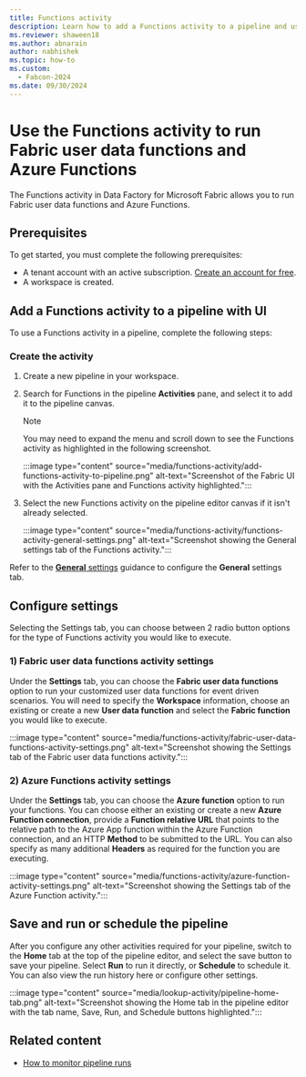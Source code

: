 ```yaml
---
title: Functions activity
description: Learn how to add a Functions activity to a pipeline and use it to run Azure Functions.
ms.reviewer: shaween18
ms.author: abnarain
author: nabhishek
ms.topic: how-to
ms.custom:
  - Fabcon-2024
ms.date: 09/30/2024
---
```


# Use the Functions activity to run Fabric user data functions and Azure Functions

The Functions activity in Data Factory for Microsoft Fabric allows you to run Fabric user data functions and Azure Functions.

## Prerequisites

To get started, you must complete the following prerequisites:

- A tenant account with an active subscription. [Create an account for free](../get-started/fabric-trial.md).
- A workspace is created.

## Add a Functions activity to a pipeline with UI

To use a Functions activity in a pipeline, complete the following steps:

### Create the activity

1. Create a new pipeline in your workspace.
1. Search for Functions in the pipeline **Activities** pane, and select it to add it to the pipeline canvas.

   > [!NOTE]
   > You may need to expand the menu and scroll down to see the Functions activity as highlighted in the following screenshot.

   :::image type="content" source="media/functions-activity/add-functions-activity-to-pipeline.png" alt-text="Screenshot of the Fabric UI with the Activities pane and Functions activity highlighted.":::

1. Select the new Functions activity on the pipeline editor canvas if it isn't already selected.

   :::image type="content" source="media/functions-activity/functions-activity-general-settings.png" alt-text="Screenshot showing the General settings tab of the Functions activity.":::

Refer to the [**General** settings](activity-overview.md#general-settings) guidance to configure the **General** settings tab.


## Configure settings
Selecting the Settings tab, you can choose between 2 radio button options for the type of Functions activity you would like to execute.


### 1) Fabric user data functions activity settings
Under the **Settings** tab, you can choose the **Fabric user data functions** option to run your customized user data functions for event driven scenarios. You will need to specify the **Workspace** information, choose an existing or create a new **User data function** and select the **Fabric function** you would like to execute.

:::image type="content" source="media/functions-activity/fabric-user-data-functions-activity-settings.png" alt-text="Screenshot showing the Settings tab of the Fabric user data functions activity.":::

### 2) Azure Functions activity settings

Under the **Settings** tab, you can choose the **Azure function** option to run your functions. You can choose either an existing or create a new **Azure Function connection**, provide a **Function relative URL** that points to the relative path to the Azure App function within the Azure Function connection, and an HTTP **Method** to be submitted to the URL. You can also specify as many additional **Headers** as required for the function you are executing.

:::image type="content" source="media/functions-activity/azure-function-activity-settings.png" alt-text="Screenshot showing the Settings tab of the Azure Function activity.":::

## Save and run or schedule the pipeline

After you configure any other activities required for your pipeline, switch to the **Home** tab at the top of the pipeline editor, and select the save button to save your pipeline. Select **Run** to run it directly, or **Schedule** to schedule it. You can also view the run history here or configure other settings.

:::image type="content" source="media/lookup-activity/pipeline-home-tab.png" alt-text="Screenshot showing the Home tab in the pipeline editor with the tab name, Save, Run, and Schedule buttons highlighted.":::

## Related content

- [How to monitor pipeline runs](monitor-pipeline-runs.md)
